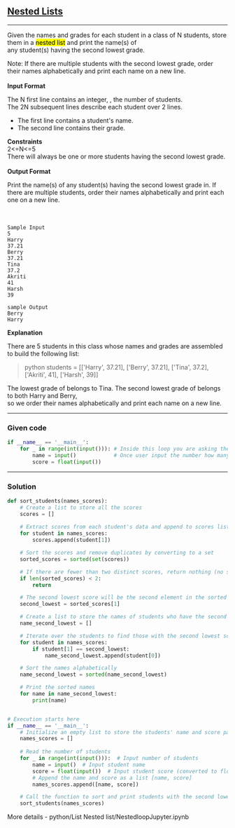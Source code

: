 ## [Nested Lists](https://www.hackerrank.com/challenges/nested-list/problem?isFullScreen=true)
--------
Given the names and grades for each student in a class of N students, store them in a <mark>nested list</mark> and print the name(s) of <br>
any student(s) having the second lowest grade.<br>

Note: If there are multiple students with the second lowest grade, order their names alphabetically and print each name on a new line.<br>
<br>
**Input Format** <br>

The N first line contains an integer, , the number of students.<br>
The 2N subsequent lines describe each student over 2 lines.<br>
- The first line contains a student's name.<br>
- The second line contains their grade.<br>

**Constraints** <br>
2<=N<=5 <br>
There will always be one or more students having the second lowest grade.<br>
<br>
**Output Format** <br>

Print the name(s) of any student(s) having the second lowest grade in. If there are multiple students, order their names alphabetically and print each one on a new line.<br>
<br>
<br>
```
Sample Input
5
Harry
37.21
Berry
37.21
Tina
37.2
Akriti
41
Harsh
39
```
```
sample Output
Berry
Harry
```
**Explanation**

There are 5 students in this class whose names and grades are assembled to build the following list:

>python students = [['Harry', 37.21], ['Berry', 37.21], ['Tina', 37.2], ['Akriti', 41], ['Harsh', 39]]

The lowest grade of  belongs to Tina. The second lowest grade of  belongs to both Harry and Berry,<br>
so we order their names alphabetically and print each name on a new line.

-----------------------------------------
### Given code
```python
if __name__ == '__main__':
    for _ in range(int(input())): # Inside this loop you are asking the ser how many students do you have.
        name = input()            # Once user input the number how many then loop stats to take name and score input that many time.If you have 10 students this loop will run 10 times. In each round it will get a name and a score.
        score = float(input())
```
-----------------------------------------
### Solution
```python
def sort_students(names_scores):
    # Create a list to store all the scores
    scores = []
    
    # Extract scores from each student's data and append to scores list
    for student in names_scores:
        scores.append(student[1])

    # Sort the scores and remove duplicates by converting to a set
    sorted_scores = sorted(set(scores))

    # If there are fewer than two distinct scores, return nothing (no second lowest score)
    if len(sorted_scores) < 2:
        return

    # The second lowest score will be the second element in the sorted unique scores list
    second_lowest = sorted_scores[1]

    # Create a list to store the names of students who have the second lowest score
    name_second_lowest = []

    # Iterate over the students to find those with the second lowest score
    for student in names_scores:
        if student[1] == second_lowest:
            name_second_lowest.append(student[0])

    # Sort the names alphabetically
    name_second_lowest = sorted(name_second_lowest)

    # Print the sorted names
    for name in name_second_lowest:
        print(name)


# Execution starts here
if __name__ == '__main__':
    # Initialize an empty list to store the students' name and score pairs
    names_scores = []
    
    # Read the number of students
    for _ in range(int(input())):  # Input number of students
        name = input()  # Input student name
        score = float(input())  # Input student score (converted to float)
        # Append the name and score as a list [name, score]
        names_scores.append([name, score])

    # Call the function to sort and print students with the second lowest score
    sort_students(names_scores)

```
More details - python/List Nested list/NestedloopJupyter.ipynb
